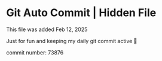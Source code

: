 # Git Auto Commit | Hidden File

This file was added Feb 12, 2025

Just for fun and keeping my daily git commit active 🤪

commit number: 73876
